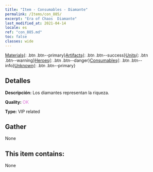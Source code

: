 ```yaml
---
title: "Item - Consumables - Diamante"
permalink: /Items/con_885/
excerpt: "Era of Chaos  Diamante"
last_modified_at: 2021-04-14
locale: es
ref: "con_885.md"
toc: false
classes: wide
---
```

 [Materials](/es/Items/){: .btn .btn--primary}[Artifacts](/es/Items/Artifacts/){: .btn .btn--success}[Units](/es/Items/Units/){: .btn .btn--warning}[Heroes](/es/Items/Heroes/){: .btn .btn--danger}[Consumables](/es/Items/Consumables/){: .btn .btn--info}[Unknown](/es/Items/Unknown/){: .btn .btn--primary}

## Detalles
 **Descripción:** Los diamantes representan la riqueza.

 **Quality:** <span style="color: #DA70D6">OK</span>

 **Type:** VIP related

## Gather

  None

## This item contains:

  None

